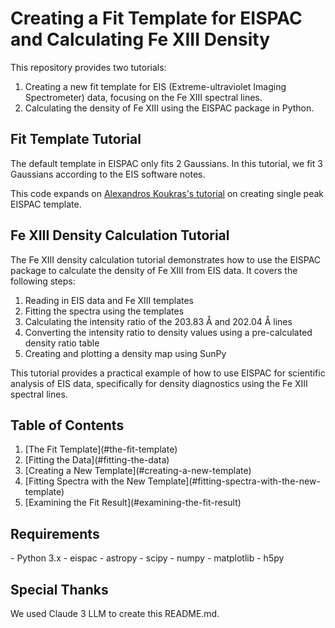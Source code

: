 # Creating a Fit Template for EISPAC and Calculating Fe XIII Density

This repository provides two tutorials:

1. Creating a new fit template for EIS (Extreme-ultraviolet Imaging Spectrometer) data, focusing on the Fe XIII spectral lines.
2. Calculating the density of Fe XIII using the EISPAC package in Python.

## Fit Template Tutorial

The default template in EISPAC only fits 2 Gaussians. In this tutorial, we fit 3 Gaussians according to the EIS software notes.

This code expands on [Alexandros Koukras's tutorial](https://github.com/AlexandrosKoukras/EIS_data_analysis/blob/main/Making_an_EIS_fit_template.ipynb) on creating single peak EISPAC template.

## Fe XIII Density Calculation Tutorial

The Fe XIII density calculation tutorial demonstrates how to use the EISPAC package to calculate the density of Fe XIII from EIS data. It covers the following steps:

1. Reading in EIS data and Fe XIII templates
2. Fitting the spectra using the templates
3. Calculating the intensity ratio of the 203.83 Å and 202.04 Å lines
4. Converting the intensity ratio to density values using a pre-calculated density ratio table
5. Creating and plotting a density map using SunPy

This tutorial provides a practical example of how to use EISPAC for scientific analysis of EIS data, specifically for density diagnostics using the Fe XIII spectral lines.


## Table of Contents

1. \[The Fit Template\](#the-fit-template)
2. \[Fitting the Data\](#fitting-the-data)
3. \[Creating a New Template\](#creating-a-new-template)
4. \[Fitting Spectra with the New Template\](#fitting-spectra-with-the-new-template)
5. \[Examining the Fit Result\](#examining-the-fit-result)

## Requirements

\- Python 3.x
\- eispac
\- astropy
\- scipy
\- numpy
\- matplotlib
\- h5py

## Special Thanks

We used Claude 3 LLM to create this README.md.

